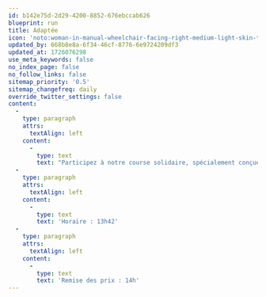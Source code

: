 ```yaml
---
id: b142e75d-2d29-4200-8852-676ebccab626
blueprint: run
title: Adaptée
icon: 'noto:woman-in-manual-wheelchair-facing-right-medium-light-skin-tone'
updated_by: 668b8e8a-6f34-46cf-8776-6e9724209df3
updated_at: 1726076298
use_meta_keywords: false
no_index_page: false
no_follow_links: false
sitemap_priority: '0.5'
sitemap_changefreq: daily
override_twitter_settings: false
content:
  -
    type: paragraph
    attrs:
      textAlign: left
    content:
      -
        type: text
        text: "Participez à notre course solidaire, spécialement conçue pour les personnes à mobilité réduite. Avec le soutien de la Loterie Romande, relevez le défi et franchissez la ligne d'arrivée avec fierté. Une expérience unique pour célébrer la diversité et l'esprit sportif."
  -
    type: paragraph
    attrs:
      textAlign: left
    content:
      -
        type: text
        text: 'Horaire : 13h42'
  -
    type: paragraph
    attrs:
      textAlign: left
    content:
      -
        type: text
        text: 'Remise des prix : 14h'
---
```

